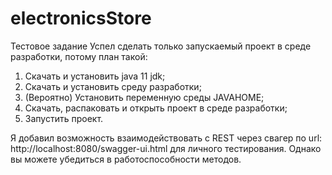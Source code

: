 # electronicsStore
Тестовое задание
Успел сделать только запускаемый проект в среде разработки, потому план такой:
1) Скачать и установить java 11 jdk;
2) Скачать и установить среду разработки;
3) (Вероятно) Установить переменную среды JAVAHOME;
4) Скачать, распаковать и открыть проект в среде разработки;
5) Запустить проект.

  Я добавил возможность взаимодействовать с REST через свагер по url: 
http://localhost:8080/swagger-ui.html
для личного тестирования. Однако вы можете убедиться в работоспособности методов.
